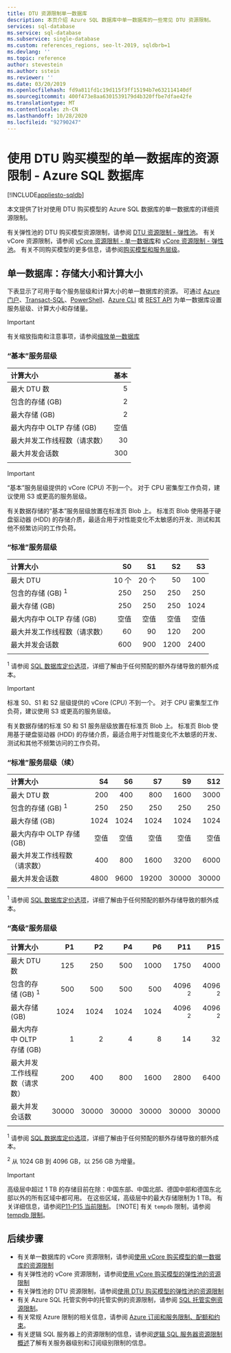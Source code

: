 ```yaml
---
title: DTU 资源限制单一数据库
description: 本页介绍 Azure SQL 数据库中单一数据库的一些常见 DTU 资源限制。
services: sql-database
ms.service: sql-database
ms.subservice: single-database
ms.custom: references_regions, seo-lt-2019, sqldbrb=1
ms.devlang: ''
ms.topic: reference
author: stevestein
ms.author: sstein
ms.reviewer: ''
ms.date: 03/20/2019
ms.openlocfilehash: fd9a811fd1c19d115f3ff15194b7e632114140df
ms.sourcegitcommit: 400f473e8aa6301539179d4b320ffbe7dfae42fe
ms.translationtype: MT
ms.contentlocale: zh-CN
ms.lasthandoff: 10/28/2020
ms.locfileid: "92790247"
---
```

# <a name="resource-limits-for-single-databases-using-the-dtu-purchasing-model---azure-sql-database"></a>使用 DTU 购买模型的单一数据库的资源限制 - Azure SQL 数据库
[!INCLUDE[appliesto-sqldb](../includes/appliesto-sqldb.md)]

本文提供了针对使用 DTU 购买模型的 Azure SQL 数据库的单一数据库的详细资源限制。

有关弹性池的 DTU 购买模型资源限制，请参阅 [DTU 资源限制 - 弹性池](resource-limits-dtu-elastic-pools.md)。 有关 vCore 资源限制，请参阅 [vCore 资源限制 - 单一数据库](resource-limits-vcore-single-databases.md)和 [vCore 资源限制 - 弹性池](resource-limits-vcore-elastic-pools.md)。 有关不同购买模型的更多信息，请参阅[购买模型和服务层级](purchasing-models.md)。

## <a name="single-database-storage-sizes-and-compute-sizes"></a>单一数据库：存储大小和计算大小

下表显示了可用于每个服务层级和计算大小的单一数据库的资源。 可通过 [Azure 门户](single-database-manage.md#the-azure-portal)、[Transact-SQL](single-database-manage.md#transact-sql-t-sql)、[PowerShell](single-database-manage.md#powershell)、[Azure CLI](single-database-manage.md#the-azure-cli) 或 [REST API](single-database-manage.md#rest-api) 为单一数据库设置服务层级、计算大小和存储量。

> [!IMPORTANT]
> 有关缩放指南和注意事项，请参阅[缩放单一数据库](single-database-scale.md)

### <a name="basic-service-tier"></a>“基本”服务层级

| **计算大小** | **基本** |
| :--- | --: |
| 最大 DTU 数 | 5 |
| 包含的存储 (GB) | 2 |
| 最大存储 (GB) | 2 |
| 最大内存中 OLTP 存储 (GB) |空值 |
| 最大并发工作线程数（请求数） | 30 |
| 最大并发会话数 | 300 |
|||

> [!IMPORTANT]
> “基本”服务层级提供的 vCore (CPU) 不到一个。  对于 CPU 密集型工作负荷，建议使用 S3 或更高的服务层级。
>
>有关数据存储的“基本”服务层级放置在标准页 Blob 上。 标准页 Blob 使用基于硬盘驱动器 (HDD) 的存储介质，最适合用于对性能变化不太敏感的开发、测试和其他不频繁访问的工作负荷。
>

### <a name="standard-service-tier"></a>“标准”服务层级

| **计算大小** | **S0** | **S1** | **S2** | **S3** |
| :--- |---:| ---:|---:|---:|
| 最大 DTU | 10 个 | 20 个 | 50 | 100 |
| 包含的存储 (GB) <sup>1</sup> | 250 | 250 | 250 | 250 |
| 最大存储 (GB) | 250 | 250 | 250 | 1024 |
| 最大内存中 OLTP 存储 (GB) | 空值 | 空值 | 空值 | 空值 |
| 最大并发工作线程数（请求数）| 60 | 90 | 120 | 200 |
| 最大并发会话数 |600 | 900 | 1200 | 2400 |
||||||

<sup>1</sup> 请参阅 [SQL 数据库定价选项](https://azure.microsoft.com/pricing/details/sql-database/single/)，详细了解由于任何预配的额外存储导致的额外成本。

> [!IMPORTANT]
> 标准 S0、S1 和 S2 层级提供的 vCore (CPU) 不到一个。  对于 CPU 密集型工作负荷，建议使用 S3 或更高的服务层级。
>
>有关数据存储的标准 S0 和 S1 服务层级放置在标准页 Blob 上。 标准页 Blob 使用基于硬盘驱动器 (HDD) 的存储介质，最适合用于对性能变化不太敏感的开发、测试和其他不频繁访问的工作负荷。
>

### <a name="standard-service-tier-continued"></a>“标准”服务层级（续）

| **计算大小** | **S4** | **S6** | S7 | S9 | S12 |
| :--- |---:| ---:|---:|---:|---:|
| 最大 DTU 数 | 200 | 400 | 800 | 1600 | 3000 |
| 包含的存储 (GB) <sup>1</sup> | 250 | 250 | 250 | 250 | 250 |
| 最大存储 (GB) | 1024 | 1024 | 1024 | 1024 | 1024 |
| 最大内存中 OLTP 存储 (GB) | 空值 | 空值 | 空值 | 空值 |空值 |
| 最大并发工作线程数（请求数）| 400 | 800 | 1600 | 3200 |6000 |
| 最大并发会话数 |4800 | 9600 | 19200 | 30000 |30000 |
|||||||

<sup>1</sup> 请参阅 [SQL 数据库定价选项](https://azure.microsoft.com/pricing/details/sql-database/single/)，详细了解由于任何预配的额外存储导致的额外成本。

### <a name="premium-service-tier"></a>“高级”服务层级

| **计算大小** | **P1** | **P2** | **P4** | **P6** | **P11** | **P15** |
| :--- |---:|---:|---:|---:|---:|---:|
| 最大 DTU 数 | 125 | 250 | 500 | 1000 | 1750 | 4000 |
| 包含的存储 (GB) <sup>1</sup> | 500 | 500 | 500 | 500 | 4096 <sup>2</sup> | 4096 <sup>2</sup> |
| 最大存储 (GB) | 1024 | 1024 | 1024 | 1024 | 4096 <sup>2</sup> | 4096 <sup>2</sup> |
| 最大内存中 OLTP 存储 (GB) | 1 | 2 | 4 | 8 | 14 | 32 |
| 最大并发工作线程数（请求数）| 200 | 400 | 800 | 1600 | 2800 | 6400 |
| 最大并发会话数 | 30000 | 30000 | 30000 | 30000 | 30000 | 30000 |
|||||||

<sup>1</sup> 请参阅 [SQL 数据库定价选项](https://azure.microsoft.com/pricing/details/sql-database/single/)，详细了解由于任何预配的额外存储导致的额外成本。

<sup>2</sup> 从 1024 GB 到 4096 GB，以 256 GB 为增量。

> [!IMPORTANT]
> 高级层中超过 1 TB 的存储目前在除：中国东部、中国北部、德国中部和德国东北部以外的所有区域中都可用。 在这些区域，高级层中的最大存储限制为 1 TB。  有关详细信息，请参阅[P11-P15 当前限制](single-database-scale.md#p11-and-p15-constraints-when-max-size-greater-than-1-tb)。
> [!NOTE]
> 有关 `tempdb` 限制，请参阅 [tempdb 限制](/sql/relational-databases/databases/tempdb-database?view=sql-server-2017#tempdb-database-in-sql-database)。

## <a name="next-steps"></a>后续步骤

- 有关单一数据库的 vCore 资源限制，请参阅[使用 vCore 购买模型的单一数据库的资源限制](resource-limits-vcore-single-databases.md)
- 有关弹性池的 vCore 资源限制，请参阅[使用 vCore 购买模型的弹性池的资源限制](resource-limits-vcore-elastic-pools.md)
- 有关弹性池的 DTU 资源限制，请参阅[使用 DTU 购买模型的弹性池的资源限制](resource-limits-dtu-elastic-pools.md)
- 有关 Azure SQL 托管实例中的托管实例的资源限制，请参阅 [SQL 托管实例资源限制](../managed-instance/resource-limits.md)。
- 有关常规 Azure 限制的相关信息，请参阅 [Azure 订阅和服务限制、配额和约束](../../azure-resource-manager/management/azure-subscription-service-limits.md)。
- 有关逻辑 SQL 服务器上的资源限制的信息，请参阅[逻辑 SQL 服务器资源限制概述](resource-limits-logical-server.md)了解有关服务器级别和订阅级别限制的信息。